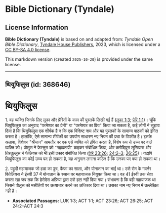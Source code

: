# Bible Dictionary (Tyndale)

## License Information

**Bible Dictionary (Tyndale)** is based on and adapted from: _Tyndale Open Bible Dictionary_, [Tyndale House Publishers](https://tyndaleopenresources.com/), 2023, which is licensed under a [CC BY-SA 4.0 license](https://creativecommons.org/licenses/by-sa/4.0/legalcode.en).

This markdown version (created `2025-10-20`) is provided under the same license.



--------------------------------

## थियुफिलुस (id: 368646)

थियुफिलुस
=========

1\. वह व्यक्ति जिनके लिए लूका और प्रेरितों के काम की पुस्तकें लिखी गई हैं ([लूका 1:3](https://ref.ly/Luke1:3); [प्रेरि 1:1](https://ref.ly/Acts1:1))। चूंकि थियुफिलुस का अनुवाद "परमेश्वर का प्रेमी" या "परमेश्वर का प्रिय" किया जा सकता है, कई लोगों ने सुझाव दिया है कि थियुफिलुस एक शीर्षक है न कि एक विशिष्ट नाम और यह पुस्तकों के सामान्य पाठकों को इंगित करता है। हालांकि, ऐसे सामान्य शीर्षकों का उपयोग साधारण नए नियम की प्रथा के विपरीत है। इसके अलावा, विशेषण "श्रीमान" आमतौर पर एक एसे व्यक्ति को इंगित करता है, विशेष रूप से उच्च पद वाले व्यक्ति को। पौलुस ने फेस्तुस को "महाप्रतापी" कहकर संबोधित किया, और क्लौदियुस लूसियास और तिरतुल्लुस ने फेलिक्स को भी इसी प्रकार संबोधित किया ([प्रेरि 23:26](https://ref.ly/Acts23:26); [24:2–3](https://ref.ly/Acts24:2-Acts24:3); [26:25](https://ref.ly/Acts26:25))। यद्यपि थियुफिलुस का कोई उच्च पद हो सकता है, यह अनुमान लगाना कठिन है कि उनका पद क्या हो सकता था।

2\. यहूदी महायाजक जो हन्ना का पुत्र, कैफा का साला, और योनातान का भाई था। उसे रोम के गवर्नर वितेलियस ने ईस्वी 37 में योनातान के स्थान पर महायाजक नियुक्त किया था। वह 41 ईस्वी तक सेवा करता रहा जब तक कि हेरोदेस अग्रिप्पा द्वारा उसे हटा नहीं दिया गया। संभावना है कि वही महायाजक था जिसने पौलुस को मसीहियों पर अत्याचार करने का अधिकार दिया था। उसका नाम नए नियम में उल्लेखित नहीं है।

* **Associated Passages:** LUK 1:3; ACT 1:1; ACT 23:26; ACT 26:25; ACT 24:2–ACT 24:3

